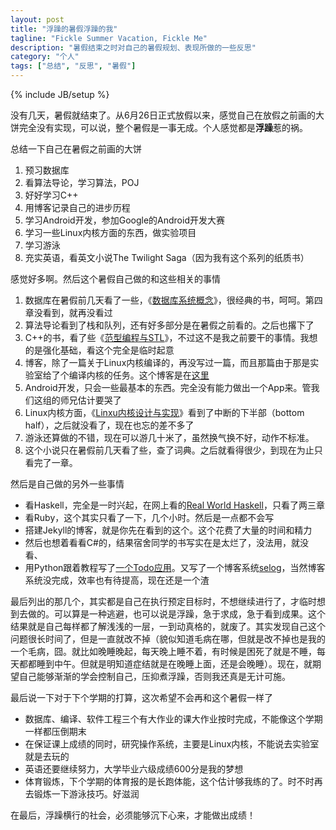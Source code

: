 ```yaml
---
layout: post
title: "浮躁的暑假浮躁的我"
tagline: "Fickle Summer Vacation, Fickle Me"
description: "暑假结束之时对自己的暑假规划、表现所做的一些反思"
category: "个人"
tags: ["总结", "反思", "暑假"]
---
```

{% include JB/setup %}

没有几天，暑假就结束了。从6月26日正式放假以来，感觉自己在放假之前画的大饼完全没有实现，可以说，整个暑假是一事无成。个人感觉都是**浮躁**惹的祸。

总结一下自己在暑假之前画的大饼

1. 预习数据库
1. 看算法导论，学习算法，POJ
1. 好好学习C++
1. 用博客记录自己的进步历程
1. 学习Android开发，参加Google的Android开发大赛
1. 学习一些Linux内核方面的东西，做实验项目
1. 学习游泳
1. 充实英语，看英文小说The Twilight Saga（因为我有这个系列的纸质书）

感觉好多啊。然后这个暑假自己做的和这些相关的事情

1. 数据库在暑假前几天看了一些，《[数据库系统概念][]》，很经典的书，呵呵。第四章没看到，就再没看过
1. 算法导论看到了栈和队列，还有好多部分是在暑假之前看的。之后也撂下了
1. C++的书，看了些《[范型编程与STL][]》，不过这不是我之前要干的事情。我想的是强化基础，看这个完全是临时起意
1. 博客，除了一篇关于Linux内核编译的，再没写过一篇，而且那篇由于那是实验室给了个编译内核的任务。这个博客是在[这里][]
1. Android开发，只会一些最基本的东西。完全没有能力做出一个App来。管我们这组的师兄估计要哭了
1. Linux内核方面，《[Linxu内核设计与实现][]》看到了中断的下半部（bottom half），之后就没看了，现在也忘的差不多了
1. 游泳还算做的不错，现在可以游几十米了，虽然换气换不好，动作不标准。
1. 这个小说只在暑假前几天看了些，查了词典。之后就看得很少，到现在为止只看完了一章。

然后是自己做的另外一些事情

* 看Haskell，完全是一时兴起，在网上看的[Real World Haskell][]，只看了两三章
* 看Ruby，这个其实只看了一下，几个小时。然后是一点都不会写
* 搭建Jekyll的博客，就是你先在看到的这个。这个花费了大量的时间和精力
* 然后也想着看看C#的，结果宿舍同学的书写实在是太烂了，没法用，就没看、
* 用Python跟着教程写了[一个Todo应用][]。又写了一个博客系统[selog][]，当然博客系统没完成，效率也有待提高，现在还是一个渣

最后列出的那几个，其实都是自己在执行预定目标时，不想继续进行了，才临时想到去做的。可以算是一种逃避，也可以说是浮躁，急于求成，急于看到成果。这个结果就是自己每样都了解浅浅的一层，一到动真格的，就废了。其实发现自己这个问题很长时间了，但是一直就改不掉（貌似知道毛病在哪，但就是改不掉也是我的一个毛病，囧。就比如晚睡晚起，每天晚上睡不着，有时候是困死了就是不睡，每天都都睡到中午。但就是明知道症结就是在晚睡上面，还是会晚睡）。现在，就期望自己能够渐渐的学会控制自己，压抑煮浮躁，否则我还真是无计可施。

最后说一下对于下个学期的打算，这次希望不会再和这个暑假一样了

* 数据库、编译、软件工程三个有大作业的课大作业按时完成，不能像这个学期一样都压倒期末
* 在保证课上成绩的同时，研究操作系统，主要是Linux内核，不能说去实验室就是去玩的
* 英语还要继续努力，大学毕业六级成绩600分是我的梦想
* 体育锻炼，下个学期的体育报的是长跑体能，这个估计够我练的了。时不时再去锻炼一下游泳技巧。好滋润

在最后，浮躁横行的社会，必须能够沉下心来，才能做出成绩！

[这里]: http://everax.sinaapp.com
[数据库系统概念]: http://product.china-pub.com/32560
[范型编程与STL]: http://product.china-pub.com/9864
[Linxu内核设计与实现]: http://www.amazon.cn/Linux%E5%86%85%E6%A0%B8%E8%AE%BE%E8%AE%A1%E4%B8%8E%E5%AE%9E%E7%8E%B0-%E6%8B%89%E8%8A%99/dp/B004X3Z3D4
[Real World Haskell]: http://book.realworldhaskell.org/read/
[一个Todo应用]: https://github.com/iEverX/evertodo
[selog]: http://evercoding.net/selog
